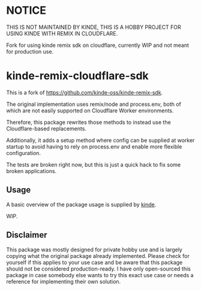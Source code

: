 # NOTICE
THIS IS NOT MAINTAINED BY KINDE, THIS IS A HOBBY PROJECT FOR USING KINDE WITH REMIX IN CLOUDFLARE.

Fork for using kinde remix sdk on cloudflare, currently WIP and not meant for production use.

# kinde-remix-cloudflare-sdk

This is a fork of https://github.com/kinde-oss/kinde-remix-sdk.

The original implementation uses remix/node and process.env, both of which are not easily supported on Cloudflare Worker environments.

Therefore, this package rewrites those methods to instead use the Cloudflare-based replacements.

Additionally, it adds a setup method where config can be supplied at worker startup to avoid having to rely on process.env and enable more flexible configuration.

The tests are broken right now, but this is just a quick hack to fix some broken applications.

## Usage

A basic overview of the package usage is supplied by [kinde](https://kinde.notion.site/Remix-SDK-Docs-eeba8882b6254b7b9db20a62a927cc29).

WIP.

## Disclaimer

This package was mostly designed for private hobby use and is largely copying what the original package already implemented. Please check for yourself if this applies to your use case and be aware that this package should not be considered production-ready. I have only open-sourced this package in case somebody else wants to try this exact use case or needs a reference for implementing their own solution.

